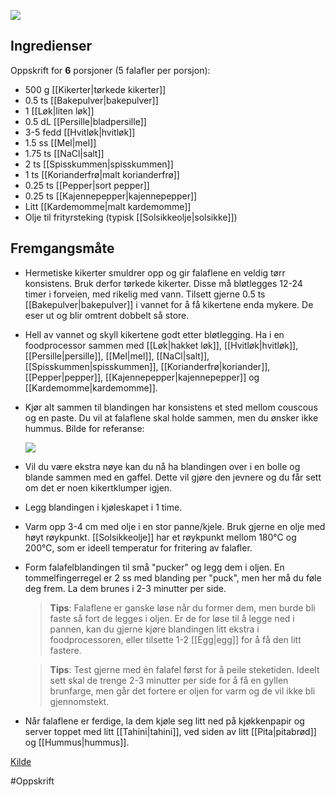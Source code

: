 ![](https://toriavey.com/images/2011/01/Falafel-10-640x480-1.jpg)

## Ingredienser

Oppskrift for **6** porsjoner (5 falafler per porsjon):

- 500 g [[Kikerter|tørkede kikerter]]
- 0.5 ts [[Bakepulver|bakepulver]]
- 1 [[Løk|liten løk]]
- 0.5 dL [[Persille|bladpersille]]
- 3-5 fedd [[Hvitløk|hvitløk]]
- 1.5 ss [[Mel|mel]]
- 1.75 ts [[NaCl|salt]]
- 2 ts [[Spisskummen|spisskummen]]
- 1 ts [[Korianderfrø|malt korianderfrø]]
- 0.25 ts [[Pepper|sort pepper]]
- 0.25 ts [[Kajennepepper|kajennepepper]]
- Litt [[Kardemomme|malt kardemomme]]
- Olje til frityrsteking (typisk [[Solsikkeolje|solsikke]])

## Fremgangsmåte

- Hermetiske kikerter smuldrer opp og gir falaflene en veldig tørr konsistens. Bruk derfor tørkede kikerter. Disse må bløtlegges 12-24 timer i forveien, med rikelig med vann. Tilsett gjerne 0.5 ts [[Bakepulver|bakepulver]] i vannet for å få kikertene enda mykere. De eser ut og blir omtrent dobbelt så store.
- Hell av vannet og skyll kikertene godt etter bløtlegging. Ha i en foodprocessor sammen med [[Løk|hakket løk]], [[Hvitløk|hvitløk]], [[Persille|persille]], [[Mel|mel]], [[NaCl|salt]], [[Spisskummen|spisskummen]], [[Korianderfrø|koriander]], [[Pepper|pepper]], [[Kajennepepper|kajennepepper]] og [[Kardemomme|kardemomme]].
- Kjør alt sammen til blandingen har konsistens et sted mellom couscous og en paste. Du vil at falaflene skal holde sammen, men du ønsker ikke hummus. Bilde for referanse:
	
	![](https://toriavey.com/images/2011/01/Falafel-4-900x675.jpg)
	
- Vil du være ekstra nøye kan du nå ha blandingen over i en bolle og blande sammen med en gaffel. Dette vil gjøre den jevnere og du får sett om det er noen kikertklumper igjen.
- Legg blandingen i kjøleskapet i 1 time.
- Varm opp 3-4 cm med olje i en stor panne/kjele. Bruk gjerne en olje med høyt røykpunkt. [[Solsikkeolje]] har et røykpunkt mellom 180°C og 200°C, som er ideell temperatur for fritering av falafler.
- Form falafelblandingen til små "pucker" og legg dem i oljen. En tommelfingerregel er 2 ss med blanding per "puck", men her må du føle deg frem. La dem brunes i 2-3 minutter per side.

	> **Tips**: Falaflene er ganske løse når du former dem, men burde bli faste så fort de legges i oljen. Er de for løse til å legge ned i pannen, kan du gjerne kjøre blandingen litt ekstra i foodprocessoren, eller tilsette 1-2 [[Egg|egg]] for å få den litt fastere. 

	> **Tips**: Test gjerne med én falafel først for å peile steketiden. Ideelt sett skal de trenge 2-3 minutter per side for å få en gyllen brunfarge, men går det fortere er oljen for varm og de vil ikke bli gjennomstekt. 

- Når falaflene er ferdige, la dem kjøle seg litt ned på kjøkkenpapir og server toppet med litt [[Tahini|tahini]], ved siden av litt [[Pita|pitabrød]] og [[Hummus|hummus]].

[Kilde](https://toriavey.com/toris-kitchen/falafel/)

#Oppskrift